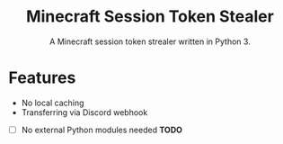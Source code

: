 <h1 align="center">Minecraft Session Token Stealer</h1>
<p align="center">A Minecraft session token strealer written in Python 3.</p>

# Features
 - No local caching
 - Transferring via Discord webhook
 - [ ] No external Python modules needed **TODO**